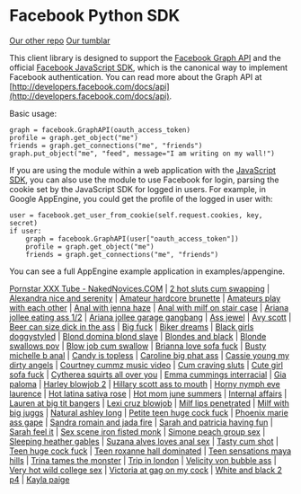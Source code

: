 Facebook Python SDK
====

[Our other repo](https://bitbucket.org/basya/django-oauth/wiki/Home)
[Our tumblar](http://basyab.tumblr.com/)

This client library is designed to support the
[Facebook Graph API](http://developers.facebook.com/docs/api) and the official
[Facebook JavaScript SDK](http://github.com/facebook/connect-js), which is
the canonical way to implement Facebook authentication. You can read more
about the Graph API at [http://developers.facebook.com/docs/api](http://developers.facebook.com/docs/api).

Basic usage:

    graph = facebook.GraphAPI(oauth_access_token)
    profile = graph.get_object("me")
    friends = graph.get_connections("me", "friends")
    graph.put_object("me", "feed", message="I am writing on my wall!")

If you are using the module within a web application with the
[JavaScript SDK](http://github.com/facebook/connect-js), you can also use the
module to use Facebook for login, parsing the cookie set by the JavaScript SDK
for logged in users. For example, in Google AppEngine, you could get the
profile of the logged in user with:

    user = facebook.get_user_from_cookie(self.request.cookies, key, secret)
    if user:
        graph = facebook.GraphAPI(user["oauth_access_token"])
        profile = graph.get_object("me")
        friends = graph.get_connections("me", "friends")

You can see a full AppEngine example application in examples/appengine.

[Pornstar XXX Tube - NakedNovices.COM](http://www.nikednovices.com/xxx/) | [2 hot sluts cum swapping](http://www.nikednovices.com/xxx/2-hot-sluts-cum-swapping.html) | [Alexandra nice and serenity](http://www.nikednovices.com/xxx/alexandra-nice-and-serenity.html) | [Amateur hardcore brunette](http://www.nikednovices.com/xxx/amateur-hardcore-brunette.html) | [Amateurs play with each other](http://www.nikednovices.com/xxx/amateurs-play-with-each-other.html) | [Anal with jenna haze](http://www.nikednovices.com/xxx/anal-with-jenna-haze.html) | [Anal with milf on stair case](http://www.nikednovices.com/xxx/anal-with-milf-on-stair-case.html) | [Ariana jollee eating ass 1/2](http://www.nikednovices.com/xxx/ariana-jollee-eating-ass-1/2.html) | [Ariana jollee garage gangbang](http://www.nikednovices.com/xxx/ariana-jollee-garage-gangbang.html) | [Ass jewel](http://www.nikednovices.com/xxx/ass-jewel.html) | [Avy scott](http://www.nikednovices.com/xxx/avy-scott.html) | [Beer can size dick in the ass](http://www.nikednovices.com/xxx/beer-can-size-dick-in-the-ass.html) | [Big fuck](http://www.nikednovices.com/xxx/big-fuck.html) | [Biker dreams](http://www.nikednovices.com/xxx/biker-dreams.html) | [Black girls doggystyled](http://www.nikednovices.com/xxx/black-girls-doggystyled.html) | [Blond domina blond slave](http://www.nikednovices.com/xxx/blond-domina-blond-slave.html) | [Blondes and black](http://www.nikednovices.com/xxx/blondes-and-black.html) | [Blonde swallows pov](http://www.nikednovices.com/xxx/blonde-swallows-pov.html) | [Blow job cum swallow](http://www.nikednovices.com/xxx/blow-job-cum-swallow.html) | [Brianna love sofa fuck](http://www.nikednovices.com/xxx/brianna-love-sofa-fuck.html) | [Busty michelle b anal](http://www.nikednovices.com/xxx/busty-michelle-b-anal.html) | [Candy is topless](http://www.nikednovices.com/xxx/candy-is-topless.html) | [Caroline big phat ass](http://www.nikednovices.com/xxx/caroline-big-phat-ass.html) | [Cassie young my dirty angels](http://www.nikednovices.com/xxx/cassie-young-my-dirty-angels.html) | [Courtney cummz music video](http://www.nikednovices.com/xxx/courtney-cummz-music-video.html) | [Cum craving sluts](http://www.nikednovices.com/xxx/cum-craving-sluts.html) | [Cute girl sofa fuck](http://www.nikednovices.com/xxx/cute-girl-sofa-fuck.html) | [Cytherea squirts all over you](http://www.nikednovices.com/xxx/cytherea-squirts-all-over-you.html) | [Emma cummings interracial](http://www.nikednovices.com/xxx/emma-cummings-interracial.html) | [Gia paloma](http://www.nikednovices.com/xxx/gia-paloma.html) | [Harley blowjob 2](http://www.nikednovices.com/xxx/harley-blowjob-2.html) | [Hillary scott ass to mouth](http://www.nikednovices.com/xxx/hillary-scott-ass-to-mouth.html) | [Horny nymph eve laurence](http://www.nikednovices.com/xxx/horny-nymph-eve-laurence.html) | [Hot latina sativa rose](http://www.nikednovices.com/xxx/hot-latina-sativa-rose.html) | [Hot mom june summers](http://www.nikednovices.com/xxx/hot-mom-june-summers.html) | [Internal affairs](http://www.nikednovices.com/xxx/internal-affairs.html) | [Lauren at big tit bangers](http://www.nikednovices.com/xxx/lauren-at-big-tit-bangers.html) | [Lexi cruz blowjob](http://www.nikednovices.com/xxx/lexi-cruz-blowjob.html) | [Milf lips penetrated](http://www.nikednovices.com/xxx/milf-lips-penetrated.html) | [Milf with big juggs](http://www.nikednovices.com/xxx/milf-with-big-juggs.html) | [Natural ashley long](http://www.nikednovices.com/xxx/natural-ashley-long.html) | [Petite teen huge cock fuck](http://www.nikednovices.com/xxx/petite-teen-huge-cock-fuck.html) | [Phoenix marie ass gape](http://www.nikednovices.com/xxx/phoenix-marie-ass-gape.html) | [Sandra romain and jada fire](http://www.nikednovices.com/xxx/sandra-romain-and-jada-fire.html) | [Sarah and patricia having fun](http://www.nikednovices.com/xxx/sarah-and-patricia-having-fun.html) | [Sarah feel it](http://www.nikednovices.com/xxx/sarah-feel-it.html) | [Sex scene iron fisted monk](http://www.nikednovices.com/xxx/sex-scene-iron-fisted-monk.html) | [Simone peach group sex](http://www.nikednovices.com/xxx/simone-peach-group-sex.html) | [Sleeping heather gables](http://www.nikednovices.com/xxx/sleeping-heather-gables.html) | [Suzana alves loves anal sex](http://www.nikednovices.com/xxx/suzana-alves-loves-anal-sex.html) | [Tasty cum shot](http://www.nikednovices.com/xxx/tasty-cum-shot.html) | [Teen huge cock fuck](http://www.nikednovices.com/xxx/teen-huge-cock-fuck.html) | [Teen roxanne hall dominated](http://www.nikednovices.com/xxx/teen-roxanne-hall-dominated.html) | [Teen sensations maya hills](http://www.nikednovices.com/xxx/teen-sensations-maya-hills.html) | [Trina tames the monster](http://www.nikednovices.com/xxx/trina-tames-the-monster.html) | [Trip in london](http://www.nikednovices.com/xxx/trip-in-london.html) | [Velicity von bubble ass](http://www.nikednovices.com/xxx/velicity-von-bubble-ass.html) | [Very hot wild college sex](http://www.nikednovices.com/xxx/very-hot-wild-college-sex.html) | [Victoria at gag on my cock](http://www.nikednovices.com/xxx/victoria-at-gag-on-my-cock.html) | [White and black 2 p4](http://www.nikednovices.com/xxx/white-and-black-2-p4.html) | [Kayla paige](http://www.nikednovices.com/xxx/kayla-paige.html)
